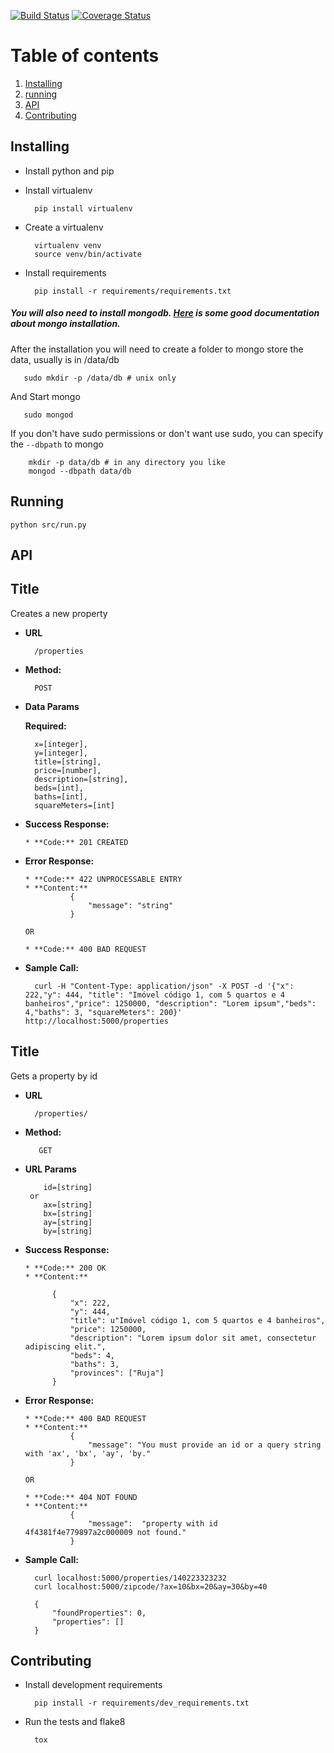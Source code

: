 [![Build Status](https://travis-ci.org/IuryAlves/code-challenge.svg?branch=master)](https://travis-ci.org/IuryAlves/code-challenge)
[![Coverage Status](https://coveralls.io/repos/github/IuryAlves/code-challenge/badge.svg?branch=master)](https://coveralls.io/github/IuryAlves/code-challenge?branch=master)

# Table of contents
1. [Installing](#installing)
2. [running](#running)
3. [API](#api)
4. [Contributing](#contributing)



## Installing <a name="installing"></a>

* Install python and pip

* Install virtualenv

        pip install virtualenv

* Create a virtualenv

        virtualenv venv
        source venv/bin/activate

* Install requirements

        pip install -r requirements/requirements.txt

##### You will also need to install mongodb. [Here](https://docs.mongodb.org/manual/installation/) is some good documentation about mongo installation.

After the installation you will need to create a folder to mongo store the data, usually is in /data/db

       sudo mkdir -p /data/db # unix only

And Start mongo

       sudo mongod

If you don't have sudo permissions or don't want use sudo, you can specify the ```--dbpath``` to mongo

        mkdir -p data/db # in any directory you like
        mongod --dbpath data/db


## Running <a name="running"></a>

    python src/run.py

## API <a name="api"></a>

**Title**
----
  Creates a new property

* **URL**

        /properties

* **Method:**

        POST

* **Data Params**


    **Required:**

        x=[integer],
        y=[integer],
        title=[string],
        price=[number],
        description=[string],
        beds=[int],
        baths=[int],
        squareMeters=[int]

* **Success Response:**

      * **Code:** 201 CREATED

* **Error Response:**

      * **Code:** 422 UNPROCESSABLE ENTRY
      * **Content:**
                {
                    "message": "string"
                }

      OR

      * **Code:** 400 BAD REQUEST

* **Sample Call:**

        curl -H "Content-Type: application/json" -X POST -d '{"x": 222,"y": 444, "title": "Imóvel código 1, com 5 quartos e 4 banheiros","price": 1250000, "description": "Lorem ipsum","beds": 4,"baths": 3, "squareMeters": 200}' http://localhost:5000/properties


**Title**
----
  Gets a property by id

* **URL**

        /properties/

* **Method:**

         GET

*  **URL Params**

           id=[string]
        or
           ax=[string]
           bx=[string]
           ay=[string]
           by=[string]

* **Success Response:**

      * **Code:** 200 OK
      * **Content:**

            {
                "x": 222,
                "y": 444,
                "title": u"Imóvel código 1, com 5 quartos e 4 banheiros",
                "price": 1250000,
                "description": "Lorem ipsum dolor sit amet, consectetur adipiscing elit.",
                "beds": 4,
                "baths": 3,
                "provinces": ["Ruja"]
            }

* **Error Response:**

      * **Code:** 400 BAD REQUEST
      * **Content:**
                {
                    "message": "You must provide an id or a query string with 'ax', 'bx', 'ay', 'by."
                }

      OR

      * **Code:** 404 NOT FOUND
      * **Content:**
                {
                    "message":  "property with id 4f4381f4e779897a2c000009 not found."
                }


* **Sample Call:**

        curl localhost:5000/properties/140223323232
        curl localhost:5000/zipcode/?ax=10&bx=20&ay=30&by=40

        {
            "foundProperties": 0,
            "properties": []
        }



## Contributing <a name='contributing'></a>


* Install development requirements

        pip install -r requirements/dev_requirements.txt

* Run the tests and flake8

        tox

